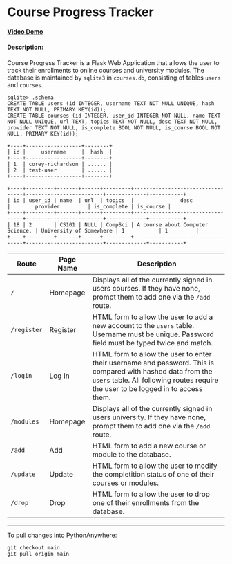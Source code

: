# Course Progress Tracker
#### [Video Demo](https://www.youtube.com/watch?v=7JPFLDDc1sU)
#### Description:

Course Progress Tracker is a Flask Web Application that allows the user to track their enrollments to online courses and university modules. The database is maintained by `sqlite3` in `courses.db`, consisting of tables `users` and `courses`.

```
sqlite> .schema
CREATE TABLE users (id INTEGER, username TEXT NOT NULL UNIQUE, hash TEXT NOT NULL, PRIMARY KEY(id));
CREATE TABLE courses (id INTEGER, user_id INTEGER NOT NULL, name TEXT NOT NULL UNIQUE, url TEXT, topics TEXT NOT NULL, desc TEXT NOT NULL, provider TEXT NOT NULL, is_complete BOOL NOT NULL, is_course BOOL NOT NULL, PRIMARY KEY(id));
```

```
+----+------------------+--------+
| id |     username     |  hash  |
+----+------------------+--------+
| 1  | corey-richardson | ...... |
| 2  | test-user        | ...... |
+----+------------------+--------+
```
```
+----+---------+-------+------+---------+----------------------------------+-------------------------+-------------+-----------+
| id | user_id | name  | url  | topics  |               desc               |        provider         | is_complete | is_course |
+----+---------+-------+------+---------+----------------------------------+-------------------------+-------------+-----------+
| 18 | 2       | CS101 | NULL | CompSci | A course about Computer Science. | University of Somewhere | 1           | 1         |
+----+---------+-------+------+---------+----------------------------------+-------------------------+-------------+-----------+
```

Route | Page Name | Description
---   | ---       | ---
`/`   | Homepage  | Displays all of the currently signed in users courses. If they have none, prompt them to add one via the `/add` route.
`/register` | Register | HTML form to allow the user to add a new account to the `users` table. Username must be unique. Password field must be typed twice and match.
`/login` | Log In | HTML form to allow the user to enter their username and password. This is compared with hashed data from the `users` table. All following routes require the user to be logged in to access them.
`/modules` | Homepage  | Displays all of the currently signed in users university. If they have none, prompt them to add one via the `/add` route.
`/add` | Add | HTML form to add a new course or module to the database.
`/update` | Update | HTML form to allow the user to modify the completition status of one of their courses or modules.
`/drop` | Drop | HTML form to allow the user to drop one of their enrollments from the database.

---

To pull changes into PythonAnywhere:
```
git checkout main
git pull origin main
```
